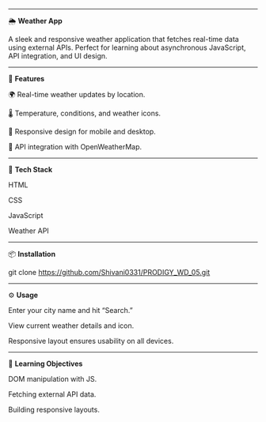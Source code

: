 ________________________________________________________________________________________________________________________________________________________________________________________

🌦️ **Weather App**

A sleek and responsive weather application that fetches real-time data using external APIs. Perfect for learning about asynchronous JavaScript, API integration, and UI design.
__________________________________________________________________________________________________________________________________________________________________________________________

🚀 **Features**

🌍 Real-time weather updates by location.

🌡️ Temperature, conditions, and weather icons.

📱 Responsive design for mobile and desktop.

🔄 API integration with OpenWeatherMap.

__________________________________________________________________________________________________________________________________________________________________________________________

🧰 **Tech Stack**

HTML

CSS

JavaScript

Weather API

__________________________________________________________________________________________________________________________________________________________________________________________

📦 **Installation**

git clone
https://github.com/Shivani0331/PRODIGY_WD_05.git
__________________________________________________________________________________________________________________________________________________________________________________________

⚙️ **Usage**

Enter your city name and hit “Search.”

View current weather details and icon.

Responsive layout ensures usability on all devices.

__________________________________________________________________________________________________________________________________________________________________________________________

🧠 **Learning Objectives**

DOM manipulation with JS.

Fetching external API data.

Building responsive layouts.
